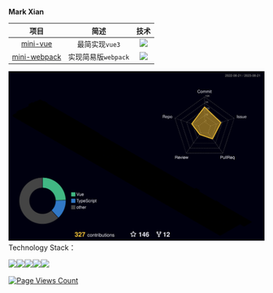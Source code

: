 **Mark Xian**



|                             项目                             |               简述                |                             技术                             |
| :----------------------------------------------------------: | :-------------------------------: | :----------------------------------------------------------: |
|     [mini-vue](https://github.com/xianjianlf2/mini-vue)      |          最简实现`vue3`           | <code><img src="https://gitee.com/mark_xian/graphic-bed/raw/master/202208111057239.png" width="30px;" /></code> |
| [mini-webpack](https://github.com/xianjianlf2/mini-webpack)  |        实现简易版`webpack`        | <code><img src="https://gitee.com/mark_xian/graphic-bed/raw/master/202208111059663.png" width="30px;" /></code> |


![](./profile-3d-contrib/profile-night-rainbow.svg)          
Technology Stack：

<code><img src="https://cdn.jsdelivr.net/gh/devicons/devicon/icons/react/react-original.svg" width="60px;" /></code><code><img src="https://cdn.jsdelivr.net/gh/devicons/devicon/icons/flutter/flutter-original.svg" width="60px;" /></code><code><img src="https://cdn.jsdelivr.net/gh/devicons/devicon/icons/javascript/javascript-plain.svg" width="60px;" /></code><code><img src="https://cdn.jsdelivr.net/gh/devicons/devicon/icons/typescript/typescript-original.svg" width="60px;"/></code><code><img src="https://cdn.jsdelivr.net/gh/devicons/devicon/icons/vuejs/vuejs-original.svg" width="60px;" /></code>


[![Page Views Count](https://badges.toozhao.com/badges/01GX4X30SZ715T2KB8CTTZNEHX/green.svg)](https://badges.toozhao.com/stats/01GX4X30SZ715T2KB8CTTZNEHX "Get your own page views count badge on badges.toozhao.com")

